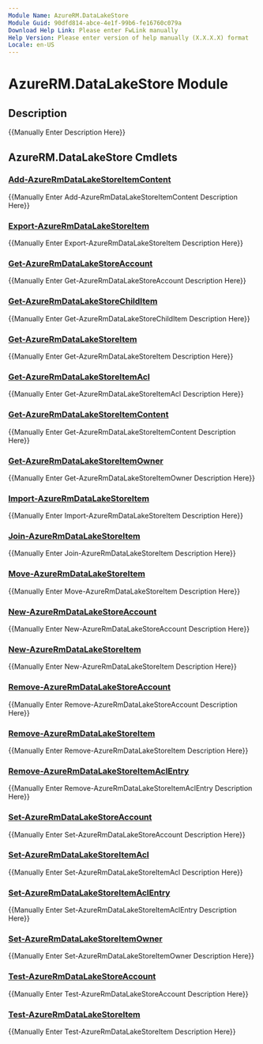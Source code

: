 ```yaml
---
Module Name: AzureRM.DataLakeStore
Module Guid: 90dfd814-abce-4e1f-99b6-fe16760c079a
Download Help Link: Please enter FwLink manually
Help Version: Please enter version of help manually (X.X.X.X) format
Locale: en-US
---
```


# AzureRM.DataLakeStore Module
## Description
{{Manually Enter Description Here}}

## AzureRM.DataLakeStore Cmdlets
### [Add-AzureRmDataLakeStoreItemContent](Add-AzureRmDataLakeStoreItemContent.md)
{{Manually Enter Add-AzureRmDataLakeStoreItemContent Description Here}}

### [Export-AzureRmDataLakeStoreItem](Export-AzureRmDataLakeStoreItem.md)
{{Manually Enter Export-AzureRmDataLakeStoreItem Description Here}}

### [Get-AzureRmDataLakeStoreAccount](Get-AzureRmDataLakeStoreAccount.md)
{{Manually Enter Get-AzureRmDataLakeStoreAccount Description Here}}

### [Get-AzureRmDataLakeStoreChildItem](Get-AzureRmDataLakeStoreChildItem.md)
{{Manually Enter Get-AzureRmDataLakeStoreChildItem Description Here}}

### [Get-AzureRmDataLakeStoreItem](Get-AzureRmDataLakeStoreItem.md)
{{Manually Enter Get-AzureRmDataLakeStoreItem Description Here}}

### [Get-AzureRmDataLakeStoreItemAcl](Get-AzureRmDataLakeStoreItemAcl.md)
{{Manually Enter Get-AzureRmDataLakeStoreItemAcl Description Here}}

### [Get-AzureRmDataLakeStoreItemContent](Get-AzureRmDataLakeStoreItemContent.md)
{{Manually Enter Get-AzureRmDataLakeStoreItemContent Description Here}}

### [Get-AzureRmDataLakeStoreItemOwner](Get-AzureRmDataLakeStoreItemOwner.md)
{{Manually Enter Get-AzureRmDataLakeStoreItemOwner Description Here}}

### [Import-AzureRmDataLakeStoreItem](Import-AzureRmDataLakeStoreItem.md)
{{Manually Enter Import-AzureRmDataLakeStoreItem Description Here}}

### [Join-AzureRmDataLakeStoreItem](Join-AzureRmDataLakeStoreItem.md)
{{Manually Enter Join-AzureRmDataLakeStoreItem Description Here}}

### [Move-AzureRmDataLakeStoreItem](Move-AzureRmDataLakeStoreItem.md)
{{Manually Enter Move-AzureRmDataLakeStoreItem Description Here}}

### [New-AzureRmDataLakeStoreAccount](New-AzureRmDataLakeStoreAccount.md)
{{Manually Enter New-AzureRmDataLakeStoreAccount Description Here}}

### [New-AzureRmDataLakeStoreItem](New-AzureRmDataLakeStoreItem.md)
{{Manually Enter New-AzureRmDataLakeStoreItem Description Here}}

### [Remove-AzureRmDataLakeStoreAccount](Remove-AzureRmDataLakeStoreAccount.md)
{{Manually Enter Remove-AzureRmDataLakeStoreAccount Description Here}}

### [Remove-AzureRmDataLakeStoreItem](Remove-AzureRmDataLakeStoreItem.md)
{{Manually Enter Remove-AzureRmDataLakeStoreItem Description Here}}

### [Remove-AzureRmDataLakeStoreItemAclEntry](Remove-AzureRmDataLakeStoreItemAclEntry.md)
{{Manually Enter Remove-AzureRmDataLakeStoreItemAclEntry Description Here}}

### [Set-AzureRmDataLakeStoreAccount](Set-AzureRmDataLakeStoreAccount.md)
{{Manually Enter Set-AzureRmDataLakeStoreAccount Description Here}}

### [Set-AzureRmDataLakeStoreItemAcl](Set-AzureRmDataLakeStoreItemAcl.md)
{{Manually Enter Set-AzureRmDataLakeStoreItemAcl Description Here}}

### [Set-AzureRmDataLakeStoreItemAclEntry](Set-AzureRmDataLakeStoreItemAclEntry.md)
{{Manually Enter Set-AzureRmDataLakeStoreItemAclEntry Description Here}}

### [Set-AzureRmDataLakeStoreItemOwner](Set-AzureRmDataLakeStoreItemOwner.md)
{{Manually Enter Set-AzureRmDataLakeStoreItemOwner Description Here}}

### [Test-AzureRmDataLakeStoreAccount](Test-AzureRmDataLakeStoreAccount.md)
{{Manually Enter Test-AzureRmDataLakeStoreAccount Description Here}}

### [Test-AzureRmDataLakeStoreItem](Test-AzureRmDataLakeStoreItem.md)
{{Manually Enter Test-AzureRmDataLakeStoreItem Description Here}}

